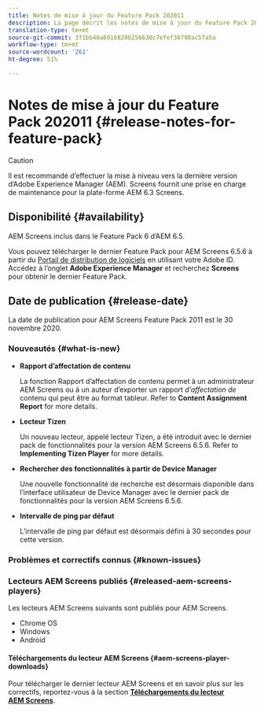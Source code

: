```yaml
---
title: Notes de mise à jour du Feature Pack 202011
description: La page décrit les notes de mise à jour du Feature Pack 202011.
translation-type: tm+mt
source-git-commit: 3f1bb40a6916820b256630c7efef36798ac5fa5a
workflow-type: tm+mt
source-wordcount: '261'
ht-degree: 51%

---
```



# Notes de mise à jour du Feature Pack 202011 {#release-notes-for-feature-pack}

>[!CAUTION]
>Il est recommandé d’effectuer la mise à niveau vers la dernière version d’Adobe Experience Manager (AEM). Screens fournit une prise en charge de maintenance pour la plate-forme AEM 6.3 Screens.

## Disponibilité {#availability}

AEM Screens inclus dans le Feature Pack 6 d’AEM 6.5.

Vous pouvez télécharger le dernier Feature Pack pour AEM Screens 6.5.6 à partir du [Portail de distribution de logiciels](https://experience.adobe.com/#/downloads/content/software-distribution/en/aem.html) en utilisant votre Adobe ID. Accédez à l’onglet **Adobe Experience Manager** et recherchez **Screens** pour obtenir le dernier Feature Pack.

## Date de publication {#release-date}

La date de publication pour AEM Screens Feature Pack 2011 est le 30 novembre 2020.

### Nouveautés {#what-is-new}

* **Rapport d’affectation de contenu**

   La fonction Rapport d’affectation de contenu permet à un administrateur AEM Screens ou à un auteur d’exporter un rapport *d’affectation de* contenu qui peut être au format tableur.
Refer to **Content Assignment Report** for more details.


* **Lecteur Tizen**

   Un nouveau lecteur, appelé lecteur Tizen, a été introduit avec le dernier pack de fonctionnalités pour la version AEM Screens 6.5.6.
Refer to **Implementing Tizen Player** for more details.

* **Rechercher des fonctionnalités à partir de Device Manager**

   Une nouvelle fonctionnalité de recherche est désormais disponible dans l’interface utilisateur de Device Manager avec le dernier pack de fonctionnalités pour la version AEM Screens 6.5.6.

* **Intervalle de ping par défaut**

   L’intervalle de ping par défaut est désormais défini à 30 secondes pour cette version.

### Problèmes et correctifs connus {#known-issues}



### Lecteurs AEM Screens publiés {#released-aem-screens-players}

Les lecteurs AEM Screens suivants sont publiés pour AEM Screens.

* Chrome OS
* Windows
* Android

#### Téléchargements du lecteur AEM Screens {#aem-screens-player-downloads}

Pour télécharger le dernier lecteur AEM Screens et en savoir plus sur les correctifs, reportez-vous à la section **[Téléchargements du lecteur AEM Screens](https://download.macromedia.com/screens/index.html)**.
